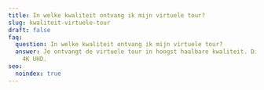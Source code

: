 ```yaml
---
title: In welke kwaliteit ontvang ik mijn virtuele tour?
slug: kwaliteit-virtuele-tour
draft: false
faq:
  question: In welke kwaliteit ontvang ik mijn virtuele tour?
  answer: Je ontvangt de virtuele tour in hoogst haalbare kwaliteit. Dit is vaak
    4K UHD.
seo:
  noindex: true
---
```

